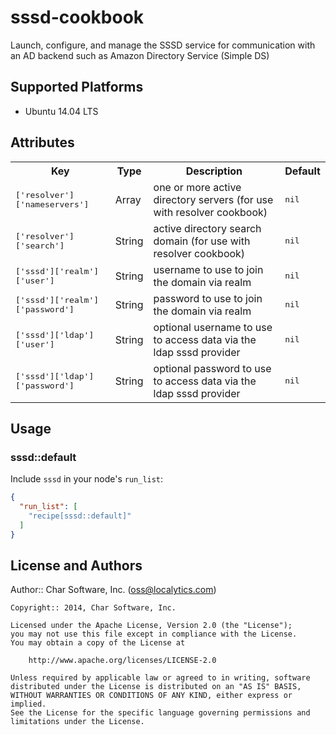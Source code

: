 # sssd-cookbook

Launch, configure, and manage the SSSD service for communication with an AD backend such as Amazon Directory Service (Simple DS)

## Supported Platforms

- Ubuntu 14.04 LTS

## Attributes

<table>
  <tr>
    <th>Key</th>
    <th>Type</th>
    <th>Description</th>
    <th>Default</th>
  </tr>
  <tr>
    <td><tt>['resolver']['nameservers']</tt></td>
    <td>Array</td>
    <td>one or more active directory servers (for use with resolver cookbook)</td>
    <td><tt>nil</tt></td>
  </tr>
  <tr>
    <td><tt>['resolver']['search']</tt></td>
    <td>String</td>
    <td>active directory search domain (for use with resolver cookbook)</td>
    <td><tt>nil</tt></td>
  </tr>
  <tr>
    <td><tt>['sssd']['realm']['user']</tt></td>
    <td>String</td>
    <td>username to use to join the domain via realm</td>
    <td><tt>nil</tt></td>
  </tr>
  <tr>
    <td><tt>['sssd']['realm']['password']</tt></td>
    <td>String</td>
    <td>password to use to join the domain via realm</td>
    <td><tt>nil</tt></td>
  </tr>
  <tr>
    <td><tt>['sssd']['ldap']['user']</tt></td>
    <td>String</td>
    <td>optional username to use to access data via the ldap sssd provider</td>
    <td><tt>nil</tt></td>
  </tr>
  <tr>
    <td><tt>['sssd']['ldap']['password']</tt></td>
    <td>String</td>
    <td>optional password to use to access data via the ldap sssd provider</td>
    <td><tt>nil</tt></td>
  </tr>
</table>

## Usage

### sssd::default

Include `sssd` in your node's `run_list`:

```json
{
  "run_list": [
    "recipe[sssd::default]"
  ]
}
```

## License and Authors

Author:: Char Software, Inc. (oss@localytics.com)

```text
Copyright:: 2014, Char Software, Inc.

Licensed under the Apache License, Version 2.0 (the "License");
you may not use this file except in compliance with the License.
You may obtain a copy of the License at

    http://www.apache.org/licenses/LICENSE-2.0

Unless required by applicable law or agreed to in writing, software
distributed under the License is distributed on an "AS IS" BASIS,
WITHOUT WARRANTIES OR CONDITIONS OF ANY KIND, either express or implied.
See the License for the specific language governing permissions and
limitations under the License.
```
